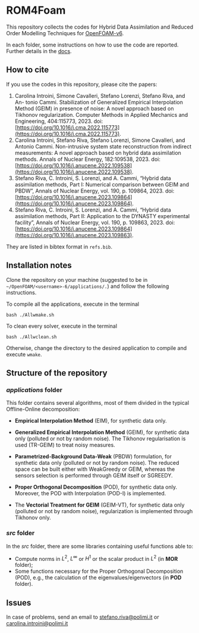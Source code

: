 # ROM4Foam

This repository collects the codes for Hybrid Data Assimilation and Reduced Order Modelling Techniques for [OpenFOAM-v6](https://openfoam.org/version/6/).

In each folder, some instructions on how to use the code are reported. Further details in the [docs](https://rose-polimi.github.io/ROM4FOAM/intro.html).

## How to cite
If you use the codes in this repository, please cite the papers:

1. Carolina Introini, Simone Cavalleri, Stefano Lorenzi, Stefano Riva, and An- tonio Cammi. Stabilization of Generalized Empirical Interpolation Method (GEIM) in presence of noise: A novel approach based on Tikhonov regularization. Computer Methods in Applied Mechanics and Engineering, 404:115773, 2023. doi: [https://doi.org/10.1016/j.cma.2022.115773](https://doi.org/10.1016/j.cma.2022.115773).
2. Carolina Introini, Stefano Riva, Stefano Lorenzi, Simone Cavalleri, and Antonio Cammi. Non-intrusive system state reconstruction from indirect measurements: A novel approach based on hybrid data assimilation methods. Annals of Nuclear Energy, 182:109538, 2023. doi: [https://doi.org/10.1016/j.anucene.2022.109538](https://doi.org/10.1016/j.anucene.2022.109538).
3. Stefano Riva, C. Introini, S. Lorenzi, and A. Cammi, “Hybrid data assimilation methods, Part I: Numerical comparison between GEIM and PBDW”, Annals of Nuclear Energy, vol. 190, p. 109864, 2023. doi: [https://doi.org/10.1016/j.anucene.2023.109864](https://doi.org/10.1016/j.anucene.2023.109864).
4. Stefano Riva, C. Introini, S. Lorenzi, and A. Cammi, “Hybrid data assimilation methods, Part II: Application to the DYNASTY experimental facility”, Annals of Nuclear Energy, vol. 190, p. 109863, 2023. doi: [https://doi.org/10.1016/j.anucene.2023.109864](https://doi.org/10.1016/j.anucene.2023.109863).

They are listed in bibtex format in `refs.bib`.

## Installation notes

Clone the repository on your machine (suggested to be in `~/OpenFOAM/<username>-6/applications/.`) and follow the following instructions.

To compile all the applications, execute in the terminal
```{bash}
bash ./Allwmake.sh
````
To clean every solver, execute in the terminal
```{bash}
bash ./Allwclean.sh
````

Otherwise, change the directory to the desired application to compile and execute `wmake`.

## Structure of the repository

### *applications* folder
This folder contains several algorithms, most of them divided in the typical Offline-Online decomposition:
- **Empirical Interpolation Method** (EIM), for synthetic data only.
- **Generalized Empirical Interpolation Method** (GEIM), for synthetic data only (polluted or not by random noise). The Tikhonov regularisation is used (TR-GEIM) to treat noisy measures.

- **Parametrized-Background Data-Weak** (PBDW) formulation, for synthetic data only (polluted or not by random noise). The reduced space can be built either with WeakGreedy or GEIM, whereas the sensors selection is performed through GEIM itself or SGREEDY.
- **Proper Orthogonal Decomposition** (POD), for synthetic data only. Moreover, the POD with Interpolation (POD-I) is implemented.
- The **Vectorial Treatment for GEIM** (GEIM-VT), for synthetic data only (polluted or not by random noise), regularization is implemented through Tikhonov only.

### *src* folder
In the *src* folder, there are some libraries containing useful functions able to:
- Compute norms in $L^2$, $L^\infty$ or $H^1$ or the scalar product in $L^2$ (in **MOR** folder);
- Some functions necessary for the Proper Orthogonal Decomposition (POD), e.g., the calculation of the eigenvalues/eigenvectors (in **POD** folder).

## Issues
In case of problems, send an email to stefano.riva@polimi.it or carolina.introini@polimi.it
